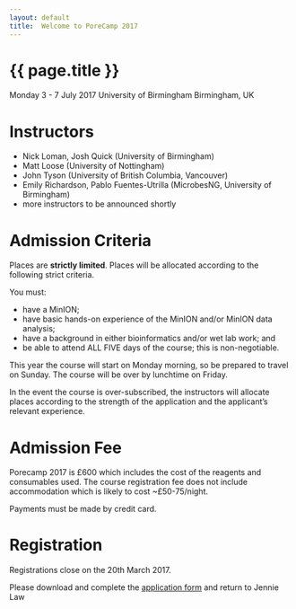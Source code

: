```yaml
---
layout: default
title:  Welcome to PoreCamp 2017
---
```


# {{ page.title }}

Monday 3 - 7 July 2017
University of Birmingham
Birmingham, UK

# Instructors

  - Nick Loman, Josh Quick (University of Birmingham)
  - Matt Loose (University of Nottingham)
  - John Tyson (University of British Columbia, Vancouver)
  - Emily Richardson, Pablo Fuentes-Utrilla (MicrobesNG, University of Birmingham)
  - more instructors to be announced shortly

# Admission Criteria

Places are **strictly limited**. Places will be allocated according to the following strict criteria.

You must:

- have a MinION;
- have basic hands-on experience of the MinION and/or MinION data analysis;
- have a background in either bioinformatics and/or wet lab work; and
- be able to attend ALL FIVE days of the course; this is non-negotiable.

This year the course will start on Monday morning, so be prepared to travel on Sunday. The course
will be over by lunchtime on Friday.

In the event the course is over-subscribed, the instructors will allocate places according to the strength of the application and the applicant’s relevant experience.

# Admission Fee 

Porecamp 2017 is £600 which includes the cost of the reagents and consumables used.
The course registration fee does not include accommodation which is likely to cost
~£50-75/night.

Payments must be made by credit card.

# Registration

Registrations close on the 20th March 2017.

Please download and complete the <a href="PorecampApplicationForm2017.docx">application form</a> and return
to Jennie Law <j dot law at bham dot ac uk>

